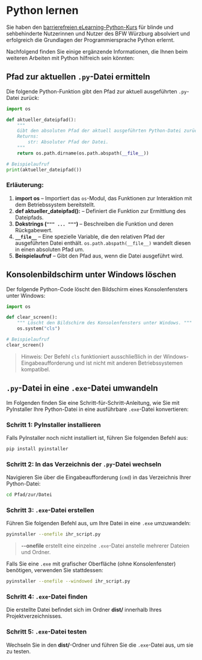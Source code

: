 # Python lernen

Sie haben den [barrierefreien eLearning-Python-Kurs](https://www.bfwonline.de/indexmobile/showCourse/CourseId/20257) für blinde und sehbehinderte Nutzerinnen und Nutzer des BFW Würzburg absolviert und erfolgreich die Grundlagen der Programmiersprache Python erlernt.

Nachfolgend finden Sie einige ergänzende Informationen, die Ihnen beim weiteren Arbeiten mit Python hilfreich sein könnten:

## Pfad zur aktuellen `.py`-Datei ermitteln

Die folgende Python-Funktion gibt den Pfad zur aktuell ausgeführten `.py`-Datei zurück:

```python
import os

def aktueller_dateipfad():
	"""
	Gibt den absoluten Pfad der aktuell ausgeführten Python-Datei zurück.
	Returns:
		str: Absoluter Pfad der Datei.
	"""
	return os.path.dirname(os.path.abspath(__file__))

# Beispielaufruf
print(aktueller_dateipfad())
```

### Erläuterung:
1. **import os** – Importiert das `os`-Modul, das Funktionen zur Interaktion mit dem Betriebssystem bereitstellt.
2. **def aktueller_dateipfad():** – Definiert die Funktion zur Ermittlung des Dateipfads.
3. **Dokstrings (`""" ... """`)** – Beschreiben die Funktion und deren Rückgabewert.
4. **`__file__`** – Eine spezielle Variable, die den relativen Pfad der ausgeführten Datei enthält. `os.path.abspath(__file__)` wandelt diesen in einen absoluten Pfad um.
5. **Beispielaufruf** – Gibt den Pfad aus, wenn die Datei ausgeführt wird.

## Konsolenbildschirm unter Windows löschen

Der folgende Python-Code löscht den Bildschirm eines Konsolenfensters unter Windows:

```python
import os

def clear_screen():
	""" Löscht den Bildschirm des Konsolenfensters unter Windows. """
	os.system("cls")

# Beispielaufruf
clear_screen()
```

> Hinweis: Der Befehl `cls` funktioniert ausschließlich in der Windows-Eingabeaufforderung und ist nicht mit anderen Betriebssystemen kompatibel.

## `.py`-Datei in eine `.exe`-Datei umwandeln

Im Folgenden finden Sie eine Schritt-für-Schritt-Anleitung, wie Sie mit PyInstaller Ihre Python-Datei in eine ausführbare `.exe`-Datei konvertieren:

### Schritt 1: PyInstaller installieren

Falls PyInstaller noch nicht installiert ist, führen Sie folgenden Befehl aus:

```bash
pip install pyinstaller
```

### Schritt 2: In das Verzeichnis der `.py`-Datei wechseln

Navigieren Sie über die Eingabeaufforderung (`cmd`) in das Verzeichnis Ihrer Python-Datei:

```bash
cd Pfad/zur/Datei
```

### Schritt 3: `.exe`-Datei erstellen

Führen Sie folgenden Befehl aus, um Ihre Datei in eine `.exe` umzuwandeln:

```bash
pyinstaller --onefile ihr_script.py
```

> **--onefile** erstellt eine einzelne `.exe`-Datei anstelle mehrerer Dateien und Ordner.

Falls Sie eine `.exe` mit grafischer Oberfläche (ohne Konsolenfenster) benötigen, verwenden Sie stattdessen:

```bash
pyinstaller --onefile --windowed ihr_script.py
```

### Schritt 4: `.exe`-Datei finden

Die erstellte Datei befindet sich im Ordner **dist/** innerhalb Ihres Projektverzeichnisses.

### Schritt 5: `.exe`-Datei testen

Wechseln Sie in den **dist/**-Ordner und führen Sie die `.exe`-Datei aus, um sie zu testen.